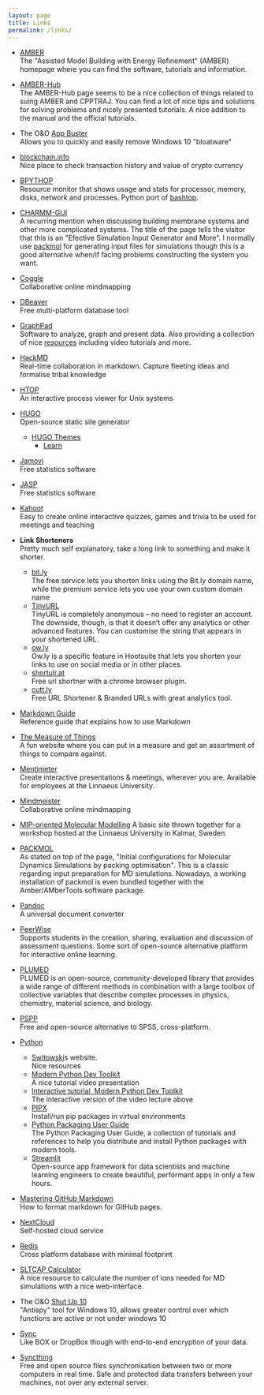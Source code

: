 ```yaml
---
layout: page
title: Links
permalink: /links/
---
```

* [AMBER](https://ambermd.org/)  
The \"Assisted Model Building with Energy Refinement\" (AMBER) homepage where you can find the software, tutorials and information.

* [AMBER-Hub](https://amberhub.chpc.utah.edu/)  
The AMBER-Hub page seems to be a nice collection of things related to suing AMBER and CPPTRAJ. You can find a lot of nice tips and solutions for solving problems and nicely presented tutorials. A nice addition to the manual and the official tutorials.

* The O&O [App Buster](https://www.oo-software.com/en/ooappbuster)  
Allows you to quickly and easily remove Windows 10 "bloatware"

* [blockchain.info](https://www.blockchain.info)  
Nice place to check transaction history and value of crypto currency

* [BPYTHOP](https://github.com/aristocratos/bpytop)  
Resource monitor that shows usage and stats for processor, memory, disks, network and processes. Python port of [bashtop](https://github.com/aristocratos/bashtop).

* [CHARMM-GUI](http://www.charmm-gui.org)  
A recurring mention when discussing building membrane systems and other more complicated systems. The title of the page tells the visitor that this is an \"Efective Simulation Input Generator and More\". I normally use [packmol](http://m3g.iqm.unicamp.br/packmol/home.shtml) for generating input files for simulations though this is a good alternative when/if facing problems constructing the system you want.

* [Coggle](https://coggle.it/)  
Collaborative online mindmapping

* [DBeaver](https://dbeaver.io/)  
Free multi-platform database tool

* [GraphPad](graphpad.com)  
Software to analyze, graph and present data. Also providing a collection of nice [resources](https://www.graphpad.com/data-analysis-resource-center/) including video tutorials and more.

* [HackMD](https://hackmd.io/)  
Real-time collaboration in markdown. Capture fleeting ideas  and formalise tribal knowledge

* [HTOP](https://hisham.hm/htop/)  
An interactive process viewer for Unix systems

* [HUGO](https://gohugo.io/)  
Open-source static site generator
  - [HUGO Themes](https://themes.gohugo.io/)
    - [Learn](https://themes.gohugo.io/hugo-theme-learn/)  

* [Jamovi](http://www.jamovi.org)  
Free statistics software

* [JASP](http://jasp-stats.org)  
Free statistics software

* [Kahoot](https://kahoot.com/)  
Easy to create online interactive quizzes, games and trivia to be used for meetings and teaching

* **Link Shorteners**  
Pretty much self explanatory, take a long link to something and make it shorter.
  - [bit.ly](bit.ly)  
  The free service lets you shorten links using the Bit.ly domain name, while the premium service lets you use your own custom domain name
  - [TinyURL](https://tinyurl.com/)  
  TinyURL is completely anonymous – no need to register an account. The downside, though, is that it doesn’t offer any analytics or other advanced features. You can customise the string that appears in your shortened URL.
  - [ow.ly](ow.ly)  
  Ow.ly is a specific feature in Hootsuite that lets you shorten your links to use on social media or in other places.
  - [shortulr.at](shorturl.at)  
  Free url shortner with a chrome browser plugin.
  - [cutt.ly](cuttly)  
  Free URL Shortener & Branded URLs with great analytics tool.

* [Markdown Guide](https://www.markdownguide.org/)  
Reference guide that explains how to use Markdown

* [The Measure of Things](https://www.bluebulbprojects.com/MeasureOfThings/default.php)  
A fun website where you can put in a measure and get an assortment of things to compare against.

* [Mentimeter](https://www.mentimeter.com/)  
Create interactive presentations & meetings, wherever you are. Available for employees at the Linnaeus University.

* [Mindmeister](https://www.mindmeister.com/)  
Collaborative online mindmapping

* [MIP-oriented Molecular Modelling](https://mipmolmodel.wordpress.com/)
A basic site thrown together for a workshop hosted at the Linnaeus University in Kalmar, Sweden.

* [PACKMOL](http://m3g.iqm.unicamp.br/packmol/home.shtml)  
As stated on top of the page, \"Initial configurations for Molecular Dynamics Simulations by packing optimisation\". This is a classic regarding input preparation for MD simulations. Nowadays, a working installation of packmol is even bundled together with the Amber/AMberTools software package.

* [Pandoc](https://pandoc.org/)  
A universal document converter

* [PeerWise](https://peerwise.cs.auckland.ac.nz/)  
Supports students in the creation, sharing, evaluation and discussion of assessment questions. Some sort of open-source alternative platform for interactive online learning.

* [PLUMED](https://www.plumed.org/)  
PLUMED is an open-source, community-developed library that provides a wide range of different methods in combination with a large toolbox of collective variables that describe complex processes in physics, chemistry, material science, and biology.

* [PSPP](https://www.gnu.org/software/pspp/)  
Free and open-source alternative to SPSS, cross-platform.

* [Python](https://www.python.org/)
  - [Switowski](https://switowski.com/)s website.  
      Nice resources
  - [Modern Python Dev Toolkit](https://www.youtube.com/watch?v=WkUBx3g2QfQ)  
      A nice tutorial video presentation
  - [Interactive tutorial, Modern Python Dev Toolkit](https://pycon.switowski.com)  
      The interactive version of the video lecture above
  - [PIPX](https://pypi.org/project/pipx/)  
      Install/run pip packages in virtual environments  
  - [Python Packaging User Guide](https://packaging.python.org/)  
      The Python Packaging User Guide, a collection of tutorials and references to help you distribute and install Python packages with modern tools.
  - [Streamlit](https://www.streamlit.io/)  
      Open-source app framework for data scientists and machine learning engineers to create beautiful, performant apps in only a few hours.


* [Mastering GitHub Markdown](https://guides.github.com/features/mastering-markdown/)  
How to format markdown for GitHub pages.

* [NextCloud](https://nextcloud.com/)  
Self-hosted cloud service

* [Redis](redis.io)  
Cross platform database with minimal footprint

* [SLTCAP Calculator](https://www.phys.ksu.edu/personal/schmit/SLTCAP/SLTCAP.html)  
A nice resource to calculate the number of ions needed for MD simulations with a nice web-interface.

* The O&O [Shut Up 10](https://www.oo-software.com/en/shutup10)  
\"Antispy\" tool for Windows 10, allows greater control over which functions are active or not under windows 10

* [Sync](https://www.sync.com/)  
Like BOX or DropBox though with end-to-end encryption of your data.

* [Syncthing](https://syncthing.net/)  
Free and open source files synchronisation between two or more computers in real time. Safe and protected data transfers between your machines, not over any external server.
